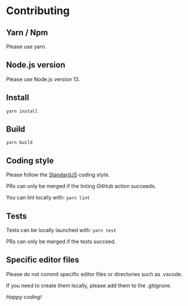 # Contributing

## Yarn / Npm

Please use yarn.

## Node.js version

Please use Node.js version 13.

## Install

````yarn install````

## Build

````yarn build````

## Coding style

Please follow the [StandardJS](https://standardjs.com/) coding style.

PRs can only be merged if the linting GitHub action succeeds.

You can lint locally with:
````yarn lint````

## Tests

Tests can be locally launched with:
````yarn test````

PRs can only be merged if the tests succeed.

## Specific editor files

Please do not commit specific editor files or directories such as .vscode.

If you need to create them locally, please add them to the .gitignore.

*Happy coding!*
